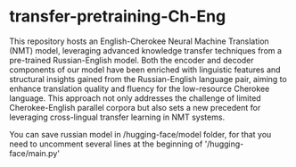 # transfer-pretraining-Ch-Eng

This repository hosts an English-Cherokee Neural Machine Translation (NMT) model, leveraging advanced knowledge transfer techniques from a pre-trained Russian-English model. Both the encoder and decoder components of our model have been enriched with linguistic features and structural insights gained from the Russian-English language pair, aiming to enhance translation quality and fluency for the low-resource Cherokee language. This approach not only addresses the challenge of limited Cherokee-English parallel corpora but also sets a new precedent for leveraging cross-lingual transfer learning in NMT systems.


You can save russian model in /hugging-face/model folder, for that you need to uncomment several lines at the beginning of '/hugging-face/main.py'